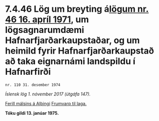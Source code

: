 # 7.4.46 Lög um breyting á[lögum nr. 46 16. apríl 1971](1971046.md), um lögsagnarumdæmi Hafnarfjarðarkaupstaðar, og um heimild fyrir Hafnarfjarðarkaupstað að taka eignarnámi landspildu í Hafnarfirði

`nr. 110 31. desember 1974`

_Íslensk lög 1. nóvember 2017 (útgáfa 147)._

[Ferill málsins á Alþingi](https://www.althingi.is/thingstorf/thingmalalistar-eftir-thingum/ferill/?ltg=96&mnr=116)
[Frumvarp til laga.](https://www.althingi.is/altext/96/s/pdf/0144.pdf)

**Tóku gildi 13. janúar 1975.**

